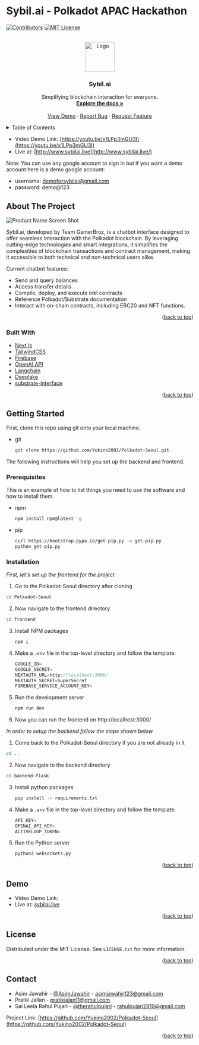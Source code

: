 # Sybil.ai - Polkadot APAC Hackathon
<a name="readme-top"></a>

<!-- PROJECT SHIELDS -->
<!--
*** I'm using markdown "reference style" links for readability.
*** Reference links are enclosed in brackets [ ] instead of parentheses ( ).
*** See the bottom of this document for the declaration of the reference variables
*** for contributors-url, forks-url, etc. This is an optional, concise syntax you may use.
*** https://www.markdownguide.org/basic-syntax/#reference-style-links
-->
[![Contributors][contributors-shield]][contributors-url]
[![MIT License][license-shield]][license-url]


<!-- PROJECT LOGO -->
<br />
<div align="center">
  <a href="https://github.com/othneildrew/Best-README-Template">
    <img src="https://github.com/Yukino2002/Polkadot-Seoul/assets/66853318/81e96ae8-8c0b-4014-b8ef-d32d209c0f9a" alt="Logo" width="80" height="80">
  </a>

  <h3 align="center">Sybil.ai</h3>

  <p align="center">
    Simplifying blockchain interaction for everyone.
    <br />
    <a href="https://github.com/Yukino2002/Polkadot-Seoul/"><strong>Explore the docs »</strong></a>
    <br />
    <br />
    <a href="Demo link">View Demo</a>
    ·
    <a href="https://github.com/Yukino2002/Polkadot-Seoul/issues">Report Bug</a>
    ·
    <a href="https://github.com/Yukino2002/Polkadot-Seoul/issues">Request Feature</a>
  </p>
</div>



<!-- TABLE OF CONTENTS -->
<details>
  <summary>Table of Contents</summary>
  <ol>
    <li>
      <a href="#about-the-project">About The Project</a>
      <ul>
        <li><a href="#built-with">Built With</a></li>
      </ul>
    </li>
    <li>
      <a href="#getting-started">Getting Started</a>
      <ul>
        <li><a href="#prerequisites">Prerequisites</a></li>
        <li><a href="#installation">Installation</a></li>
      </ul>
    </li>
    <li><a href="#demo">Demo</a></li>
    <li><a href="#contact">Contact</a></li>
  </ol>
</details>

- Video Demo Link: [https://youtu.be/x1LPp3mGU3I](https://youtu.be/x1LPp3mGU3I)
- Live at: [http://www.sybilai.live](http://www.sybilai.live/)

 Note: You can use any google account to sign in but if you want a demo account here is a demo google account: 
 
- username: demoforsybilai@gmail.com
- password: demo@123

<!-- ABOUT THE PROJECT -->
## About The Project

![Product Name Screen Shot](https://github.com/Yukino2002/Polkadot-Seoul/assets/66853318/57317f4a-4350-42ce-8800-018260cb1512)


Sybil.ai, developed by Team GamerBroz, is a chatbot interface designed to offer seamless interaction with the Polkadot blockchain. By leveraging cutting-edge technologies and smart integrations, it simplifies the complexities of blockchain transactions and contract management, making it accessible to both technical and non-technical users alike.

Current chatbot features:
* Send and query balances
* Access transfer details
* Compile, deploy, and execute ink! contracts
* Reference Polkadot/Substrate documentation
* Interact with on-chain contracts, including ERC20 and NFT functions. 


<p align="right">(<a href="#readme-top">back to top</a>)</p>



### Built With

* [Next.js][Next-url]
* [TailwindCSS](https://tailwindcss.com/)
* [Firebase](https://firebase.google.com/)
* [OpenAI API](https://openai.com/)
* [Langchain](https://python.langchain.com/docs/get_started/introduction.html)
* [Deeplake](https://python.langchain.com/docs/integrations/deeplake)
* [substrate-interface](https://pypi.org/project/substrate-interface/)


<p align="right">(<a href="#readme-top">back to top</a>)</p>



<!-- GETTING STARTED -->
## Getting Started
First, clone this repo using git onto your local machine. 
* git
  ```sh
  git clone https://github.com/Yukino2002/Polkadot-Seoul.git
  ```
The following instructions will help you set up the backend and frontend.

### Prerequisites

This is an example of how to list things you need to use the software and how to install them.
* npm
  ```sh
  npm install npm@latest -g
  ```
* pip
  ```sh
  curl https://bootstrap.pypa.io/get-pip.py -o get-pip.py
  python get-pip.py
  ```

### Installation

_First, let's set up the frontend for the project_

1. Go to the Polkadot-Seoul directory after cloning
  ```sh
  cd Polkadot-Seoul
  ```
2. Now navigate to the frontend directory
  ```sh
  cd frontend
  ```
3. Install NPM packages
   ```sh
   npm i
   ```
4. Make a `.env` file in the top-level directory and follow the template:
   ```js
   GOOGLE_ID=
   GOOGLE_SECRET=
   NEXTAUTH_URL=http://localhost:3000/
   NEXTAUTH_SECRET=SuperSecret
   FIREBASE_SERVICE_ACCOUNT_KEY=
   ```
5. Run the development server
   ```sh
   npm run dev
   ```
6. Now you can run the frontend on http://localhost:3000/

_In order to setup the backend follow the steps shown below_

1. Come back to the Polkadot-Seoul directory if you are not already in it
  ```sh
  cd ..
  ```
2. Now navigate to the backend directory
  ```sh
  cd backend-flask
  ```
3. Install python packages
   ```sh
   pip install -r requirements.txt
   ```
4. Make a `.env` file in the top-level directory and follow the template:
   ```js
   API_KEY=
   OPENAI_API_KEY=
   ACTIVELOOP_TOKEN=
   ```
5. Run the Python server
   ```sh
   python3 websockets.py
   ```

<p align="right">(<a href="#readme-top">back to top</a>)</p>



<!-- USAGE EXAMPLES -->
## Demo

- Video Demo Link: 
- Live at: [sybilai.live](http://www.sybilai.live/)

<p align="right">(<a href="#readme-top">back to top</a>)</p>


<!-- LICENSE -->
## License

Distributed under the MIT License. See `LICENSE.txt` for more information.

<p align="right">(<a href="#readme-top">back to top</a>)</p>



<!-- CONTACT -->
## Contact

- Asim Jawahir - [@AsimJawahir](https://twitter.com/AsimJawahir) - asimjawahir123@gmail.com 
- Pratik Jallan - pratikjalan11@gmail.com
- Sai Leela Rahul Pujari - [@therahulpujari](https://twitter.com/therahulpujari) - rahulpujari2919@gmail.com 


Project Link: [https://github.com/Yukino2002/Polkadot-Seoul](https://github.com/Yukino2002/Polkadot-Seoul)

<p align="right">(<a href="#readme-top">back to top</a>)</p>



<!-- ACKNOWLEDGMENTS
## Acknowledgments

Use this space to list resources you find helpful and would like to give credit to. I've included a few of my favorites to kick things off!

* [Choose an Open Source License](https://choosealicense.com)
* [GitHub Emoji Cheat Sheet](https://www.webpagefx.com/tools/emoji-cheat-sheet)
* [Malven's Flexbox Cheatsheet](https://flexbox.malven.co/)
* [Malven's Grid Cheatsheet](https://grid.malven.co/)
* [Img Shields](https://shields.io)
* [GitHub Pages](https://pages.github.com)
* [Font Awesome](https://fontawesome.com)
* [React Icons](https://react-icons.github.io/react-icons/search)

<p align="right">(<a href="#readme-top">back to top</a>)</p>
 -->


<!-- MARKDOWN LINKS & IMAGES -->
<!-- https://www.markdownguide.org/basic-syntax/#reference-style-links -->
[contributors-shield]: https://img.shields.io/github/contributors/Yukino2002/Polkadot-Seoul.svg?style=for-the-badge
[contributors-url]: https://github.com/Yukino2002/Polkadot-Seoul/graphs/contributors
[forks-shield]: https://img.shields.io/github/forks/othneildrew/Best-README-Template.svg?style=for-the-badge
[forks-url]: https://github.com/othneildrew/Best-README-Template/network/members
[stars-shield]: https://img.shields.io/github/stars/othneildrew/Best-README-Template.svg?style=for-the-badge
[stars-url]: https://github.com/othneildrew/Best-README-Template/stargazers
[issues-shield]: https://img.shields.io/github/issues/othneildrew/Best-README-Template.svg?style=for-the-badge
[issues-url]: https://github.com/othneildrew/Best-README-Template/issues
[license-shield]: https://img.shields.io/github/license/othneildrew/Best-README-Template.svg?style=for-the-badge
[license-url]: https://github.com/othneildrew/Best-README-Template/blob/master/LICENSE.txt
[linkedin-shield]: https://img.shields.io/badge/-LinkedIn-black.svg?style=for-the-badge&logo=linkedin&colorB=555
[linkedin-url]: https://linkedin.com/in/othneildrew
[product-screenshot]: images/screenshot.png
[Next.js]: https://img.shields.io/badge/next.js-000000?style=for-the-badge&logo=nextdotjs&logoColor=white
[Next-url]: https://nextjs.org/
